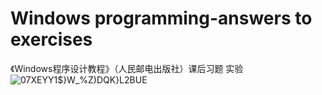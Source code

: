 # Windows programming-answers to exercises
《Windows程序设计教程》（人民邮电出版社）课后习题 实验
![07XEYY1$}W_%Z)DQK}L2BUE](https://user-images.githubusercontent.com/122677180/212472052-2cc11197-1dbf-48fd-b743-eb0fd39ba22e.jpg)
